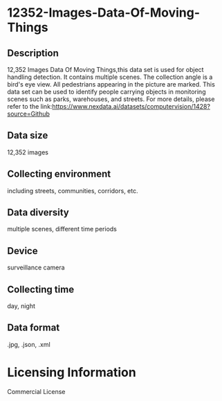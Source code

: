 # 12352-Images-Data-Of-Moving-Things

## Description
12,352 Images Data Of Moving Things,this data set is used for object handling detection. It contains multiple scenes. The collection angle is a bird's eye view. All pedestrians appearing in the picture are marked. This data set can be used to identify people carrying objects in monitoring scenes such as parks, warehouses, and streets.
For more details, please refer to the link:https://www.nexdata.ai/datasets/computervision/1428?source=Github


## Data size
12,352 images
## Collecting environment
including streets, communities, corridors, etc.
## Data diversity
multiple scenes, different time periods
## Device
surveillance camera
## Collecting time
day, night
## Data format
.jpg, .json, .xml
# Licensing Information
Commercial License
